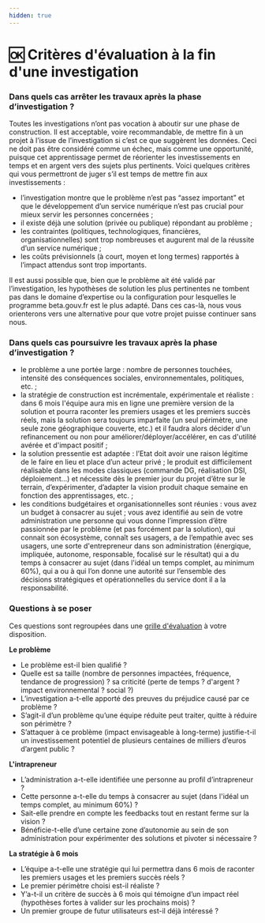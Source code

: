 ```yaml
---
hidden: true
---
```


# 🆗 Critères d'évaluation à la fin d'une investigation

### Dans quels cas arrêter les travaux après la phase d’investigation ?

Toutes les investigations n’ont pas vocation à aboutir sur une phase de construction. Il est acceptable, voire recommandable, de mettre fin à un projet à l’issue de l’investigation si c’est ce que suggèrent les données. Ceci ne doit pas être considéré comme un échec, mais comme une opportunité, puisque cet apprentissage permet de réorienter les investissements en temps et en argent vers des sujets plus pertinents. Voici quelques critères qui vous permettront de juger s’il est temps de mettre fin aux investissements :

* l’investigation montre que le problème n’est pas “assez important” et que le développement d’un service numérique n’est pas crucial pour mieux servir les personnes concernées ;
* il existe déjà une solution (privée ou publique) répondant au problème ;
* les contraintes (politiques, technologiques, financières, organisationnelles) sont trop nombreuses et augurent mal de la réussite d’un service numérique ;
* les coûts prévisionnels (à court, moyen et long termes) rapportés à l’impact attendus sont trop importants.

Il est aussi possible que, bien que le problème ait été validé par l’investigation, les hypothèses de solution les plus pertinentes ne tombent pas dans le domaine d’expertise ou la configuration pour lesquelles le programme beta.gouv.fr est le plus adapté. Dans ces cas-là, nous vous orienterons vers une alternative pour que votre projet puisse continuer sans nous.

### Dans quels cas poursuivre les travaux après la phase d’investigation ?

* le problème a une portée large : nombre de personnes touchées, intensité des conséquences sociales, environnementales, politiques, etc. ;
* la stratégie de construction est incrémentale, expérimentale et réaliste : dans 6 mois l'équipe aura mis en ligne une première version de la solution et pourra raconter les premiers usages et les premiers succès réels, mais la solution sera toujours imparfaite (un seul périmètre, une seule zone géographique couverte, etc.) et il faudra alors décider d'un refinancement ou non pour améliorer/déployer/accélérer, en cas d'utilité avérée et d'impact positif ;
* la solution pressentie est adaptée : l’Etat doit avoir une raison légitime de le faire en lieu et place d’un acteur privé ; le produit est difficilement réalisable dans les modes classiques (commande DG, réalisation DSI, déploiement…) et nécessite dès le premier jour du projet d’être sur le terrain, d’expérimenter, d’adapter la vision produit chaque semaine en fonction des apprentissages, etc. ;
* les conditions budgétaires et organisationnelles sont réunies : vous avez un budget à consacrer au sujet ; vous avez identifié au sein de votre administration une personne qui vous donne l’impression d’être passionnée par le problème (et pas forcément par la solution), qui connait son écosystème, connaît ses usagers, a de l’empathie avec ses usagers, une sorte d'entrepreneur dans son administration (énergique, impliquée, autonome, responsable, focalisé sur le résultat) qui a du temps à consacrer au sujet (dans l'idéal un temps complet, au minimum 60%), qui a ou à qui l’on donne une autorité sur l’ensemble des décisions stratégiques et opérationnelles du service dont il a la responsabilité.

### Questions à se poser

Ces questions sont regroupées dans une [grille d'évaluation](https://beta.gouv.fr/content/docs/grille\_lancement.pdf) à votre disposition.

**Le problème**

* Le problème est-il bien qualifié ?
* Quelle est sa taille (nombre de personnes impactées, fréquence, tendance de progression) ? sa criticité (perte de temps ? d'argent ? impact environnemental ? social ?)
* L’investigation a-t-elle apporté des preuves du préjudice causé par ce problème ?
* S’agit-il d’un problème qu’une équipe réduite peut traiter, quitte à réduire son périmètre ?
* S’attaquer à ce problème (impact envisageable à long-terme) justifie-t-il un investissement potentiel de plusieurs centaines de milliers d’euros d’argent public ?

**L'intrapreneur**

* L’administration a-t-elle identifiée une personne au profil d’intrapreneur ?
* Cette personne a-t-elle du temps à consacrer au sujet (dans l'idéal un temps complet, au minimum 60%) ?
* Sait-elle prendre en compte les feedbacks tout en restant ferme sur la vision ?
* Bénéficie-t-elle d’une certaine zone d’autonomie au sein de son administration pour expérimenter des solutions et pivoter si nécessaire ?

**La stratégie à 6 mois**

* L’équipe a-t-elle une stratégie qui lui permettra dans 6 mois de raconter les premiers usages et les premiers succès réels ?
* Le premier périmètre choisi est-il réaliste ?
* Y’a-t-il un critère de succès à 6 mois qui témoigne d’un impact réel (hypothèses fortes à valider sur les prochains mois) ?
* Un premier groupe de futur utilisateurs est-il déjà intéressé ?
